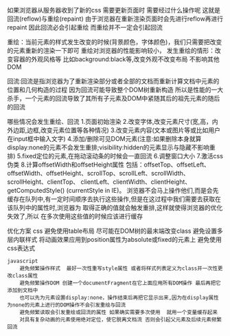 如果浏览器从服务器收到了新的css  需要更新页面时 需要经过什么操作呢 这就是回流(reflow)与重绘(repaint) 
由于浏览器在重新渲染页面时会先进行reflow再进行repaint 因此回流必会引起重绘 而重绘并不一定会引起回流

重绘：当前元素的样式发生改变的时候(背景颜色，字体颜色)，我们只需要把改变的元素重新的渲染一下即可 重绘对浏览器的性能影响较小，
发生重绘的情形：改变容器的外观风格等 比如background:black等,改变外观不改变布局 不影响其他DOM

回流:回流是指浏览器为了重新渲染部分或者全部的文档而重新计算文档中元素的位置和几何构造的过程
因为回流可能导致整个DOM树重新构造  所以是性能的一大杀手，一个元素的回流导致了其所有子元素及DOM中紧随其后的祖先元素的随后的回流

哪些情况会发生重绘、回流
	1.页面初始渲染
	2.改变字体,改变元素尺寸(宽,高，内外边距,边框,改变元素位置等各种情况)
	3.改变元素内容(文本或图片等或比如用户在input框中输入文字)
	4.添加/删除可见DOM元素(注意:如果删除本身就算display:none的元素不会发生重排;visibility:hidden的元素显示与隐藏不影响重排)
	5.fixed定位的元素,在拖动滚动条的时候会一直回流
	6.调整窗口大小
	7.激活css伪类
	8.计算offsetWidth和offsetHeight属性
	包括：offsetTop、offsetLeft、 offsetWidth、offsetHeight、scrollTop、scrollLeft、scrollWidth、scrollHeight、clientTop、
	clientLeft、clientWidth、clientHeight、getComputedStyle() (currentStyle in IE)。
	浏览器不会马上操作他们,而是会先缓存在队列中,有一定时间顺序去执行这些操作,但是在这过程中我们需要去获取在该队列中的属性时,浏览器为
	取得正确的值就会触发重排,这样就使得浏览器的优化失效了,所以  在多次使用这些值的时候应该进行缓存
	
	
优化方案
	css
		避免使用table布局
		尽可能在DOM树的最末端改变class
		避免设置多层内联样式
		将动画效果应用到position属性为absolute或fixed的元素上
		避免使用css表达式
		
	javascript
		避免频繁操作样式  最好一次性重写style属性 或者将样式列表定义为class并一次性更改class属性
		避免频繁操作DOM 创建一个documentFragment在它上面应用所有DOM操作 最后再把它添加到文档中
		也可以先为元素设置display:none，操作结束后再把它显示出来,因为在display属性为none的元素上进行的DOM操作不会引发重绘与回流
		避免频繁读取会引发重绘或回流的属性 如果确实需要多次使用  就用一个变量缓存起来
		对具有复杂动画的元素使用绝对定位，使它脱离文档流 否则会引起父元素及后续元素频繁回流